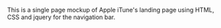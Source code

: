 This is a single page mockup of Apple iTune's landing page using HTML, CSS and jquery for the navigation bar.
